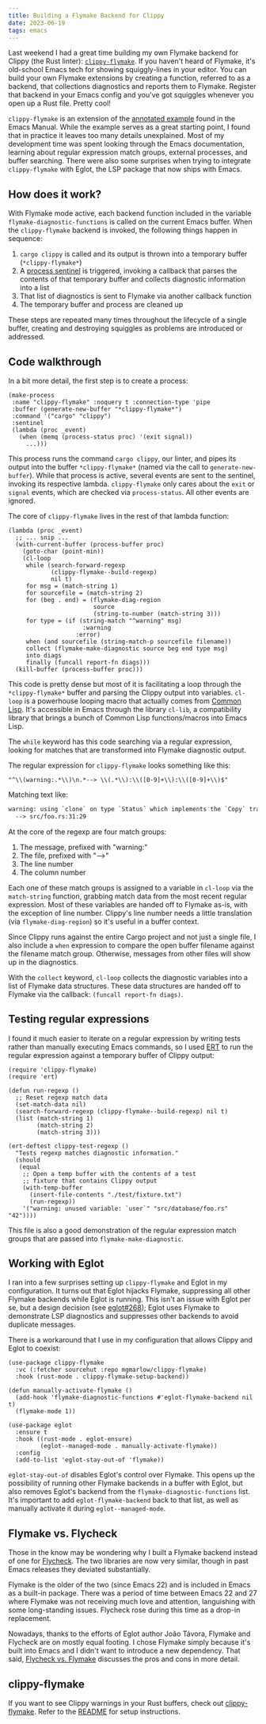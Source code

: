 ```yaml
---
title: Building a Flymake Backend for Clippy
date: 2023-06-19
tags: emacs
---
```


Last weekend I had a great time building my own Flymake backend for Clippy (the Rust linter): [`clippy-flymake`](https://sr.ht/~mgmarlow/clippy-flymake/). If you haven't heard of Flymake, it's old-school Emacs tech for showing squiggly-lines in your editor. You can build your own Flymake extensions by creating a function, referred to as a backend, that collections diagnostics and reports them to Flymake. Register that backend in your Emacs config and you've got squiggles whenever you open up a Rust file. Pretty cool!

`clippy-flymake` is an extension of the [annotated example](https://www.gnu.org/software/emacs/manual/html_mono/flymake.html#An-annotated-example-backend) found in the Emacs Manual. While the example serves as a great starting point, I found that in practice it leaves too many details unexplained. Most of my development time was spent looking through the Emacs documentation, learning about regular expression match groups, external processes, and buffer searching. There were also some surprises when trying to integrate `clippy-flymake` with Eglot, the LSP package that now ships with Emacs.

## How does it work?

With Flymake mode active, each backend function included in the variable `flymake-diagnostic-functions` is called on the current Emacs buffer. When the `clippy-flymake` backend is invoked, the following things happen in sequence:

1. `cargo clippy` is called and its output is thrown into a temporary buffer (`*clippy-flymake*`)
2. A [process sentinel](https://www.gnu.org/software/emacs/manual/html_node/elisp/Sentinels.html) is triggered, invoking a callback that parses the contents of that temporary buffer and collects diagnostic information into a list
3. That list of diagnostics is sent to Flymake via another callback function
4. The temporary buffer and process are cleaned up

These steps are repeated many times throughout the lifecycle of a single buffer, creating and destroying squiggles as problems are introduced or addressed.

## Code walkthrough

In a bit more detail, the first step is to create a process:

```elisp
(make-process
 :name "clippy-flymake" :noquery t :connection-type 'pipe
 :buffer (generate-new-buffer "*clippy-flymake*")
 :command '("cargo" "clippy")
 :sentinel
 (lambda (proc _event)
   (when (memq (process-status proc) '(exit signal))
     ...)))
```

This process runs the command `cargo clippy`, our linter, and pipes its output into the buffer `*clippy-flymake*` (named via the call to `generate-new-buffer`). While that process is active, several events are sent to the sentinel, invoking its respective lambda. `clippy-flymake` only cares about the `exit` or `signal` events, which are checked via `process-status`. All other events are ignored.

The core of `clippy-flymake` lives in the rest of that lambda function:

```elisp
(lambda (proc _event)
  ;; ... snip ...
  (with-current-buffer (process-buffer proc)
    (goto-char (point-min))
    (cl-loop
     while (search-forward-regexp
            (clippy-flymake--build-regexp)
            nil t)
     for msg = (match-string 1)
     for sourcefile = (match-string 2)
     for (beg . end) = (flymake-diag-region
                        source
                        (string-to-number (match-string 3)))
     for type = (if (string-match "^warning" msg)
                     :warning
                   :error)
     when (and sourcefile (string-match-p sourcefile filename))
     collect (flymake-make-diagnostic source beg end type msg)
     into diags
     finally (funcall report-fn diags)))
  (kill-buffer (process-buffer proc)))
```

This code is pretty dense but most of it is facilitating a loop through the `*clippy-flymake*` buffer and parsing the Clippy output into variables. `cl-loop` is a powerhouse looping macro that actually comes from [Common Lisp](https://gigamonkeys.com/book/loop-for-black-belts.html). It's accessible in Emacs through the library `cl-lib`, a compatibility library that brings a bunch of Common Lisp functions/macros into Emacs Lisp.

The `while` keyword has this code searching via a regular expression, looking for matches that are transformed into Flymake diagnostic output.

The regular expression for `clippy-flymake` looks something like this:

```elisp
"^\\(warning:.*\\)\n.*--> \\(.*\\):\\([0-9]+\\):\\([0-9]+\\)$"
```

Matching text like:

```txt
warning: using `clone` on type `Status` which implements the `Copy` trait
  --> src/foo.rs:31:29
```

At the core of the regexp are four match groups:

1. The message, prefixed with "warning:"
2. The file, prefixed with "-->"
3. The line number
4. The column number

Each one of these match groups is assigned to a variable in `cl-loop` via the `match-string` function, grabbing match data from the most recent regular expression. Most of these variables are handed off to Flymake as-is, with the exception of line number. Clippy's line number needs a little translation (via `flymake-diag-region`) so it's useful in a buffer context.

Since Clippy runs against the entire Cargo project and not just a single file, I also include a `when` expression to compare the open buffer filename against the filename match group. Otherwise, messages from other files will show up in the diagnostics.

With the `collect` keyword, `cl-loop` collects the diagnostic variables into a list of Flymake data structures. These data structures are handed off to Flymake via the callback: `(funcall report-fn diags)`.

## Testing regular expressions

I found it much easier to iterate on a regular expression by writing tests rather than manually executing Emacs commands, so I used [ERT](https://www.gnu.org/software/emacs/manual/html_mono/ert.html) to run the regular expression against a temporary buffer of Clippy output:

```elisp
(require 'clippy-flymake)
(require 'ert)

(defun run-regexp ()
  ;; Reset regexp match data
  (set-match-data nil)
  (search-forward-regexp (clippy-flymake--build-regexp) nil t)
  (list (match-string 1)
        (match-string 2)
        (match-string 3)))
        
(ert-deftest clippy-test-regexp ()
  "Tests regexp matches diagnostic information."
  (should
   (equal
    ;; Open a temp buffer with the contents of a test
    ;; fixture that contains Clippy output
    (with-temp-buffer
      (insert-file-contents "./test/fixture.txt")
      (run-regexp))
    '("warning: unused variable: `user`" "src/database/foo.rs" "42"))))
```

This file is also a good demonstration of the regular expression match groups that are passed into `flymake-make-diagnostic`.

## Working with Eglot

I ran into a few surprises setting up `clippy-flymake` and Eglot in my configuration. It turns out that Eglot hijacks Flymake, suppressing all other Flymake backends while Eglot is running. This isn't an issue with Eglot per se, but a design decision (see [eglot#268](https://github.com/joaotavora/eglot/issues/268)); Eglot uses Flymake to demonstrate LSP diagnostics and suppresses other backends to avoid duplicate messages.

There is a workaround that I use in my configuration that allows Clippy and Eglot to coexist:

```elisp
(use-package clippy-flymake
  :vc (:fetcher sourcehut :repo mgmarlow/clippy-flymake)
  :hook (rust-mode . clippy-flymake-setup-backend))

(defun manually-activate-flymake ()
  (add-hook 'flymake-diagnostic-functions #'eglot-flymake-backend nil t)
  (flymake-mode 1))

(use-package eglot
  :ensure t
  :hook ((rust-mode . eglot-ensure)
         (eglot--managed-mode . manually-activate-flymake))
  :config
  (add-to-list 'eglot-stay-out-of 'flymake))
```

`eglot-stay-out-of` disables Eglot's control over Flymake. This opens up the possibility of running other Flymake backends in a buffer with Eglot, but also removes Eglot's backend from the `flymake-diagnostic-functions` list. It's important to add `eglot-flymake-backend` back to that list, as well as manually activate it during `eglot--managed-mode`.

## Flymake vs. Flycheck

Those in the know may be wondering why I built a Flymake backend instead of one for [Flycheck](https://www.flycheck.org/en/latest/index.html). The two libraries are now very similar, though in past Emacs releases they deviated substantially.

Flymake is the older of the two (since Emacs 22) and is included in Emacs as a built-in package. There was a period of time between Emacs 22 and 27 where Flymake was not receiving much love and attention, languishing with some long-standing issues. Flycheck rose during this time as a drop-in replacement.

Nowadays, thanks to the efforts of Eglot author João Távora, Flymake and Flycheck are on mostly equal footing. I chose Flymake simply because it's built into Emacs and I didn't want to introduce a new dependency. That said, [Flycheck vs. Flymake](https://www.flycheck.org/en/latest/user/flycheck-versus-flymake.html) discusses the pros and cons in more detail.

## clippy-flymake

If you want to see Clippy warnings in your Rust buffers, check out [clippy-flymake](https://sr.ht/~mgmarlow/clippy-flymake/). Refer to the [README](https://git.sr.ht/~mgmarlow/clippy-flymake/tree/main/item/README.md) for setup instructions.

